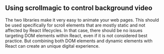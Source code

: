 ## Using scrollmagic to control background video

The two libraries make it very easy to animate your web pages. This should be used specifically for scroll elements that are mostly static and not affected by React lifecycles. In that case, there should be no issues targeting DOM elements within React, even if it is not considered best practice. But combining both DOM elements and dynamic elements with React can create an unique digital experience.
